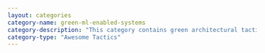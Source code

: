 ```yaml
---
layout: categories
category-name: green-ml-enabled-systems
category-description: "This category contains green architectural tactics for ML-enabled systems, i.e., tactics that improve the environmental sustainability of these systems. The tactics have been synthesized from scientific literature and were further improved with a focus group with experts. The tactics are structured into the subcategories *data-centric*, *algorithm design*, *model optimization*, *model training*, *deployment*, and *management*."
category-type: "Awesome Tactics"
---
```

